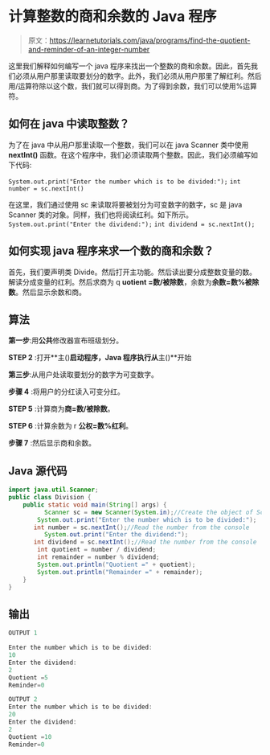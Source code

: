# 计算整数的商和余数的 Java 程序

> 原文：<https://learnetutorials.com/java/programs/find-the-quotient-and-reminder-of-an-integer-number>

这里我们解释如何编写一个 java 程序来找出一个整数的商和余数。因此，首先我们必须从用户那里读取要划分的数字。此外，我们必须从用户那里了解红利。然后用/运算符除以这个数，我们就可以得到商。为了得到余数，我们可以使用%运算符。

## 如何在 java 中读取整数？

为了在 java 中从用户那里读取一个整数，我们可以在 java Scanner 类中使用 **nextInt()** 函数。在这个程序中，我们必须读取两个整数。因此，我们必须编写如下代码:

`System.out.print("Enter the number which is to be divided:");`
`int number = sc.nextInt()`

在这里，我们通过使用 sc 来读取将要被划分为可变数字的数字，sc 是 java Scanner 类的对象。同样，我们也将阅读红利。如下所示。
`System.out.print("Enter the dividend:");`
`int dividend = sc.nextInt();`

## 如何实现 java 程序来求一个数的商和余数？

首先，我们要声明类 Divide。然后打开主功能。然后读出要分成整数变量的数。解读分成变量的红利。然后求商为 q **uotient =数/被除数**，余数为**余数=数%被除数**。然后显示余数和商。

## 算法

**第一步**:用**公共**修改器宣布班级划分。

**STEP 2** :打开**主()**启动程序，Java 程序执行从**主()**开始

**第三步**:从用户处读取要划分的数字为可变数字。

**步骤 4** :将用户的分红读入可变分红。

**STEP 5** :计算商为**商=数/被除数**。

**STEP 6** :计算余数为 r **公权=数%红利**。

**步骤 7** :然后显示商和余数。

## Java 源代码

```java
import java.util.Scanner;   
public class Division {
    public static void main(String[] args) {
          Scanner sc = new Scanner(System.in);//Create the object of Scanner class.
        System.out.print("Enter the number which is to be divided:");
       int number = sc.nextInt();//Read the number from the console
          System.out.print("Enter the dividend:");
       int dividend = sc.nextInt();//Read the number from the console
        int quotient = number / dividend;
        int remainder = number % dividend;
        System.out.println("Quotient =" + quotient);
        System.out.println("Remainder =" + remainder);
    }
}

```

## 输出

```java
OUTPUT 1

Enter the number which is to be divided:
10
Enter the dividend:
2
Quotient =5
Reminder=0

OUTPUT 2
Enter the number which is to be divided:
20
Enter the dividend:
2
Quotient =10
Reminder=0
```